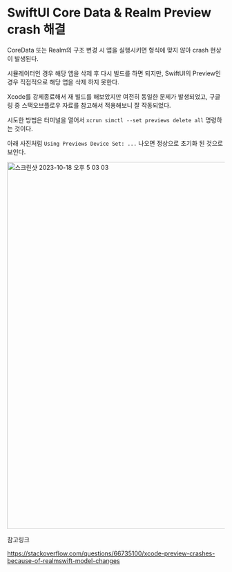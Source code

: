 # SwiftUI Core Data & Realm Preview crash 해결

CoreData 또는 Realm의 구조 변경 시 앱을 실행시키면 형식에 맞지 않아 crash 현상이 발생된다.

시뮬레이터인 경우 해당 앱을 삭제 후 다시 빌드를 하면 되지만, SwiftUI의 Preview인 경우 직접적으로 해당 앱을 삭제 하지 못한다.

Xcode를 강제종료해서 재 빌드를 해보았지만 여전히 동일한 문제가 발생되었고, 구글링 중 스택오브플로우 자료를 참고해서 적용해보니 잘 작동되었다.

시도한 방법은 터미널을 열어서 `xcrun simctl --set previews delete all` 명령하는 것이다.

아래 사진처럼 `Using Previews Device Set: ...` 나오면 정상으로 초기화 된 것으로 보인다.

<img width="850" alt="스크린샷 2023-10-18 오후 5 03 03" src="https://github.com/bradheo65/TIL/assets/45350356/5b022a83-dc07-4f8a-8e65-7f79966b2fd1">

참고링크

https://stackoverflow.com/questions/66735100/xcode-preview-crashes-because-of-realmswift-model-changes